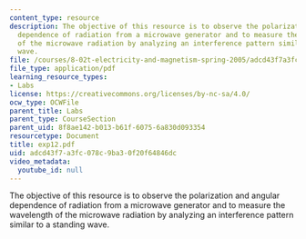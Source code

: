 ```yaml
---
content_type: resource
description: The objective of this resource is to observe the polarization and angular
  dependence of radiation from a microwave generator and to measure the wavelength
  of the microwave radiation by analyzing an interference pattern similar to a standing
  wave.
file: /courses/8-02t-electricity-and-magnetism-spring-2005/adcd43f7a3fc078c9ba30f20f64846dc_exp12.pdf
file_type: application/pdf
learning_resource_types:
- Labs
license: https://creativecommons.org/licenses/by-nc-sa/4.0/
ocw_type: OCWFile
parent_title: Labs
parent_type: CourseSection
parent_uid: 8f8ae142-b013-b61f-6075-6a830d093354
resourcetype: Document
title: exp12.pdf
uid: adcd43f7-a3fc-078c-9ba3-0f20f64846dc
video_metadata:
  youtube_id: null
---
```

The objective of this resource is to observe the polarization and angular dependence of radiation from a microwave generator and to measure the wavelength of the microwave radiation by analyzing an interference pattern similar to a standing wave.